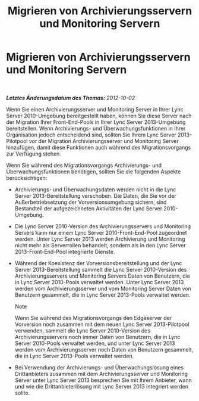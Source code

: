 ﻿---
title: Migrieren von Archivierungsservern und Monitoring Servern
TOCTitle: Migrieren von Archivierungsservern und Monitoring Servern
ms:assetid: 77831579-df45-4697-b8c5-207b74a07a40
ms:mtpsurl: https://technet.microsoft.com/de-de/library/JJ205015(v=OCS.15)
ms:contentKeyID: 49294464
ms.date: 05/19/2016
mtps_version: v=OCS.15
ms.translationtype: HT
---

# Migrieren von Archivierungsservern und Monitoring Servern

 

_**Letztes Änderungsdatum des Themas:** 2012-10-02_

Wenn Sie einen Archivierungsserver und Monitoring Server in Ihrer Lync Server 2010-Umgebung bereitgestellt haben, können Sie diese Server nach der Migration Ihrer Front-End-Pools in Ihrer Lync Server 2013-Umgebung bereitstellen. Wenn Archivierungs- und Überwachungsfunktionen in Ihrer Organisation jedoch entscheidend sind, sollten Sie Ihrem Lync Server 2013-Pilotpool vor der Migration Archivierungsserver und Monitoring Server hinzufügen, damit diese Funktionen auch während des Migrationsvorgangs zur Verfügung stehen.

Wenn Sie während des Migrationsvorgangs Archivierungs- und Überwachungsfunktionen benötigen, sollten Sie die folgenden Aspekte berücksichtigen:

  - Archivierungs- und Überwachungsdaten werden nicht in die Lync Server 2013-Bereitstellung verschoben. Die Daten, die Sie vor der Außerbetriebsetzung der Vorversionsumgebung sichern, sind Bestandteil der aufgezeichneten Aktivitäten der Lync Server 2010-Umgebung.

  - Die Lync Server 2010-Version des Archivierungsservers und Monitoring Servers kann nur einem Lync Server 2010-Front-End-Pool zugeordnet werden. Unter Lync Server 2013 werden Archivierung und Monitoring nicht mehr als Serverrollen behandelt, sondern als in den Lync Server 2013-Front-End-Pool integrierte Dienste.

  - Während der Koexistenz der Vorversionsbereitstellung und der Lync Server 2013-Bereitstellung sammelt die Lync Server 2010-Version des Archivierungsservers und Monitoring Servers Daten von Benutzern, die in Lync Server 2010-Pools verwaltet werden. Unter Lync Server 2013 werden vom Archivierungsserver und vom Monitoring Server Daten von Benutzern gesammelt, die in Lync Server 2013-Pools verwaltet werden.
    

    > [!NOTE]
    > Wenn Sie während des Migrationsvorgangs den Edgeserver der Vorversion noch zusammen mit dem neuen Lync Server 2013-Pilotpool verwenden, sammelt die Lync Server 2010-Version des Archivierungsservers noch immer Daten von Benutzern, die in Lync Server 2010-Pools verwaltet werden, und unter Lync Server 2013 werden vom Archivierungsserver noch Daten von Benutzern gesammelt, die in Lync Server 2013-Pools verwaltet werden.



  - Bei Verwendung der Archivierungs- und Überwachungslösung eines Drittanbieters zusammen mit dem Archivierungsserver und Monitoring Server unter Lync Server 2013 besprechen Sie mit Ihrem Anbieter, wann und wie die Drittanbieterlösung mit Lync Server 2013 integriert werden sollte.


